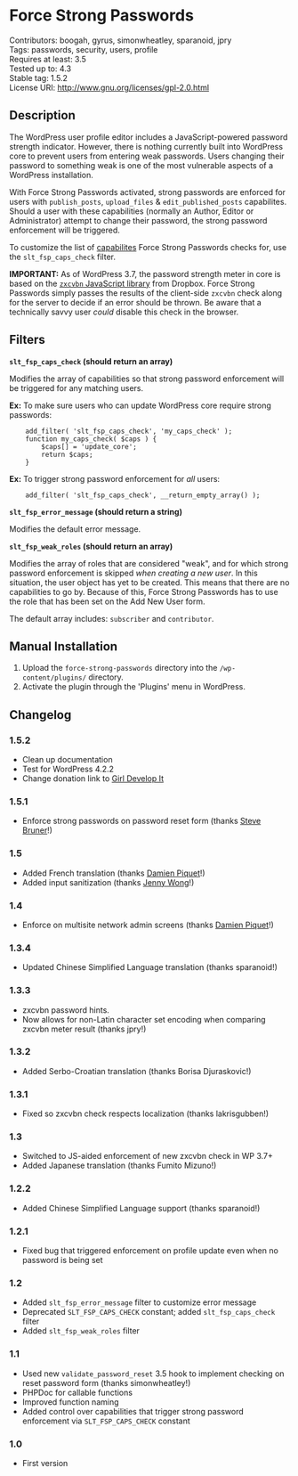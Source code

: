 # Force Strong Passwords

Contributors: boogah, gyrus, simonwheatley, sparanoid, jpry  
Tags: passwords, security, users, profile  
Requires at least: 3.5  
Tested up to: 4.3  
Stable tag: 1.5.2  
License URI: http://www.gnu.org/licenses/gpl-2.0.html  

## Description

The WordPress user profile editor includes a JavaScript-powered password strength indicator. However, there is nothing currently built into WordPress core to prevent users from entering weak passwords. Users changing their password to something weak is one of the most vulnerable aspects of a WordPress installation.

With Force Strong Passwords activated, strong passwords are enforced for users with `publish_posts`, `upload_files` & `edit_published_posts` capabilites. Should a user with these capabilities (normally an Author, Editor or Administrator) attempt to change their password, the strong password enforcement will be triggered.

To customize the list of [capabilites](http://codex.wordpress.org/Roles_and_Capabilities) Force Strong Passwords checks for, use the `slt_fsp_caps_check` filter.

**IMPORTANT:** As of WordPress 3.7, the password strength meter in core is based on the [`zxcvbn` JavaScript library](https://tech.dropbox.com/2012/04/zxcvbn-realistic-password-strength-estimation/) from Dropbox. Force Strong Passwords simply passes the results of the client-side `zxcvbn` check along for the server to decide if an error should be thrown. Be aware that a technically savvy user *could* disable this check in the browser.

## Filters

**`slt_fsp_caps_check` (should return an array)**

Modifies the array of capabilities so that strong password enforcement will be triggered for any matching users.

**Ex:** To make sure users who can update WordPress core require strong passwords:

```
	add_filter( 'slt_fsp_caps_check', 'my_caps_check' );
	function my_caps_check( $caps ) {
		$caps[] = 'update_core';
		return $caps;
	}
```

**Ex:** To trigger strong password enforcement for *all* users:

```
	add_filter( 'slt_fsp_caps_check', __return_empty_array() );
```

**`slt_fsp_error_message` (should return a string)**

Modifies the default error message.

**`slt_fsp_weak_roles` (should return an array)**

Modifies the array of roles that are considered "weak", and for which strong password enforcement is skipped *when creating a new user*. In this situation, the user object has yet to be created. This means that there are no capabilities to go by. Because of this, Force Strong Passwords has to use the role that has been set on the Add New User form.

The default array includes: `subscriber` and `contributor`.

## Manual Installation

1. Upload the `force-strong-passwords` directory into the `/wp-content/plugins/` directory.
2. Activate the plugin through the 'Plugins' menu in WordPress.

## Changelog

### 1.5.2
* Clean up documentation
* Test for WordPress 4.2.2
* Change donation link to [Girl Develop It](https://www.girldevelopit.com)

### 1.5.1
* Enforce strong passwords on password reset form (thanks [Steve Bruner](https://github.com/sbruner)!)

### 1.5
* Added French translation (thanks [Damien Piquet](https://github.com/dpiquet)!)
* Added input sanitization (thanks [Jenny Wong](https://github.com/missjwo)!)

### 1.4
* Enforce on multisite network admin screens (thanks [Damien Piquet](https://github.com/dpiquet)!)

### 1.3.4
* Updated Chinese Simplified Language translation (thanks sparanoid!)

### 1.3.3
* zxcvbn password hints.
* Now allows for non-Latin character set encoding when comparing zxcvbn meter result (thanks jpry!)

### 1.3.2
* Added Serbo-Croatian translation (thanks Borisa Djuraskovic!)

### 1.3.1
* Fixed so zxcvbn check respects localization (thanks lakrisgubben!)

### 1.3
* Switched to JS-aided enforcement of new zxcvbn check in WP 3.7+
* Added Japanese translation (thanks Fumito Mizuno!)

### 1.2.2
* Added Chinese Simplified Language support (thanks sparanoid!)

### 1.2.1
* Fixed bug that triggered enforcement on profile update even when no password is being set

### 1.2
* Added `slt_fsp_error_message` filter to customize error message
* Deprecated `SLT_FSP_CAPS_CHECK` constant; added `slt_fsp_caps_check` filter
* Added `slt_fsp_weak_roles` filter

### 1.1
* Used new `validate_password_reset` 3.5 hook to implement checking on reset password form (thanks simonwheatley!)
* PHPDoc for callable functions
* Improved function naming
* Added control over capabilities that trigger strong password enforcement via `SLT_FSP_CAPS_CHECK` constant

### 1.0
* First version
